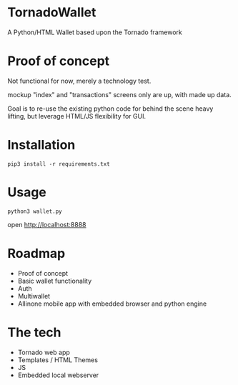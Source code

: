 # TornadoWallet

A Python/HTML Wallet based upon the Tornado framework

# Proof of concept

Not functional for now, merely a technology test.

mockup "index" and "transactions" screens only are up, with made up data.

Goal is to re-use the existing python code for behind the scene heavy lifting, but leverage HTML/JS flexibility for GUI.

# Installation

`pip3 install -r requirements.txt`

# Usage

`python3 wallet.py`

open [http://localhost:8888](http://localhost:8888)

# Roadmap

* Proof of concept
* Basic wallet functionality
* Auth
* Multiwallet
* Allinone mobile app with embedded browser and python engine

# The tech

* Tornado web app
* Templates / HTML Themes
* JS
* Embedded local webserver

